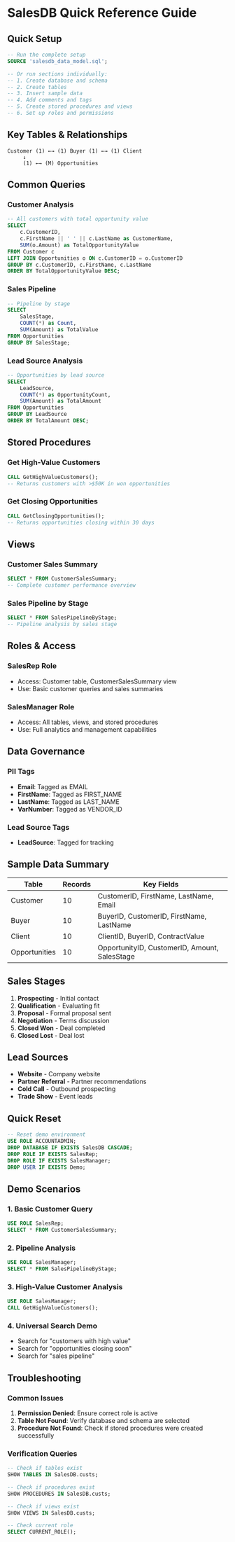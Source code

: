 # SalesDB Quick Reference Guide

## Quick Setup
```sql
-- Run the complete setup
SOURCE 'salesdb_data_model.sql';

-- Or run sections individually:
-- 1. Create database and schema
-- 2. Create tables
-- 3. Insert sample data
-- 4. Add comments and tags
-- 5. Create stored procedures and views
-- 6. Set up roles and permissions
```

## Key Tables & Relationships

```
Customer (1) ←→ (1) Buyer (1) ←→ (1) Client
     ↓
     (1) ←→ (M) Opportunities
```

## Common Queries

### Customer Analysis
```sql
-- All customers with total opportunity value
SELECT 
    c.CustomerID,
    c.FirstName || ' ' || c.LastName as CustomerName,
    SUM(o.Amount) as TotalOpportunityValue
FROM Customer c
LEFT JOIN Opportunities o ON c.CustomerID = o.CustomerID
GROUP BY c.CustomerID, c.FirstName, c.LastName
ORDER BY TotalOpportunityValue DESC;
```

### Sales Pipeline
```sql
-- Pipeline by stage
SELECT 
    SalesStage,
    COUNT(*) as Count,
    SUM(Amount) as TotalValue
FROM Opportunities
GROUP BY SalesStage;
```

### Lead Source Analysis
```sql
-- Opportunities by lead source
SELECT 
    LeadSource,
    COUNT(*) as OpportunityCount,
    SUM(Amount) as TotalAmount
FROM Opportunities
GROUP BY LeadSource
ORDER BY TotalAmount DESC;
```

## Stored Procedures

### Get High-Value Customers
```sql
CALL GetHighValueCustomers();
-- Returns customers with >$50K in won opportunities
```

### Get Closing Opportunities
```sql
CALL GetClosingOpportunities();
-- Returns opportunities closing within 30 days
```

## Views

### Customer Sales Summary
```sql
SELECT * FROM CustomerSalesSummary;
-- Complete customer performance overview
```

### Sales Pipeline by Stage
```sql
SELECT * FROM SalesPipelineByStage;
-- Pipeline analysis by sales stage
```

## Roles & Access

### SalesRep Role
- Access: Customer table, CustomerSalesSummary view
- Use: Basic customer queries and sales summaries

### SalesManager Role
- Access: All tables, views, and stored procedures
- Use: Full analytics and management capabilities

## Data Governance

### PII Tags
- **Email**: Tagged as EMAIL
- **FirstName**: Tagged as FIRST_NAME  
- **LastName**: Tagged as LAST_NAME
- **VarNumber**: Tagged as VENDOR_ID

### Lead Source Tags
- **LeadSource**: Tagged for tracking

## Sample Data Summary

| Table | Records | Key Fields |
|-------|---------|------------|
| Customer | 10 | CustomerID, FirstName, LastName, Email |
| Buyer | 10 | BuyerID, CustomerID, FirstName, LastName |
| Client | 10 | ClientID, BuyerID, ContractValue |
| Opportunities | 10 | OpportunityID, CustomerID, Amount, SalesStage |

## Sales Stages
1. **Prospecting** - Initial contact
2. **Qualification** - Evaluating fit
3. **Proposal** - Formal proposal sent
4. **Negotiation** - Terms discussion
5. **Closed Won** - Deal completed
6. **Closed Lost** - Deal lost

## Lead Sources
- **Website** - Company website
- **Partner Referral** - Partner recommendations
- **Cold Call** - Outbound prospecting
- **Trade Show** - Event leads

## Quick Reset
```sql
-- Reset demo environment
USE ROLE ACCOUNTADMIN;
DROP DATABASE IF EXISTS SalesDB CASCADE;
DROP ROLE IF EXISTS SalesRep;
DROP ROLE IF EXISTS SalesManager;
DROP USER IF EXISTS Demo;
```

## Demo Scenarios

### 1. Basic Customer Query
```sql
USE ROLE SalesRep;
SELECT * FROM CustomerSalesSummary;
```

### 2. Pipeline Analysis
```sql
USE ROLE SalesManager;
SELECT * FROM SalesPipelineByStage;
```

### 3. High-Value Customer Analysis
```sql
USE ROLE SalesManager;
CALL GetHighValueCustomers();
```

### 4. Universal Search Demo
- Search for "customers with high value"
- Search for "opportunities closing soon"
- Search for "sales pipeline"

## Troubleshooting

### Common Issues
1. **Permission Denied**: Ensure correct role is active
2. **Table Not Found**: Verify database and schema are selected
3. **Procedure Not Found**: Check if stored procedures were created successfully

### Verification Queries
```sql
-- Check if tables exist
SHOW TABLES IN SalesDB.custs;

-- Check if procedures exist
SHOW PROCEDURES IN SalesDB.custs;

-- Check if views exist
SHOW VIEWS IN SalesDB.custs;

-- Check current role
SELECT CURRENT_ROLE();
``` 